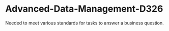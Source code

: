 # Advanced-Data-Management-D326
Needed to meet various standards for tasks to answer a business question.
